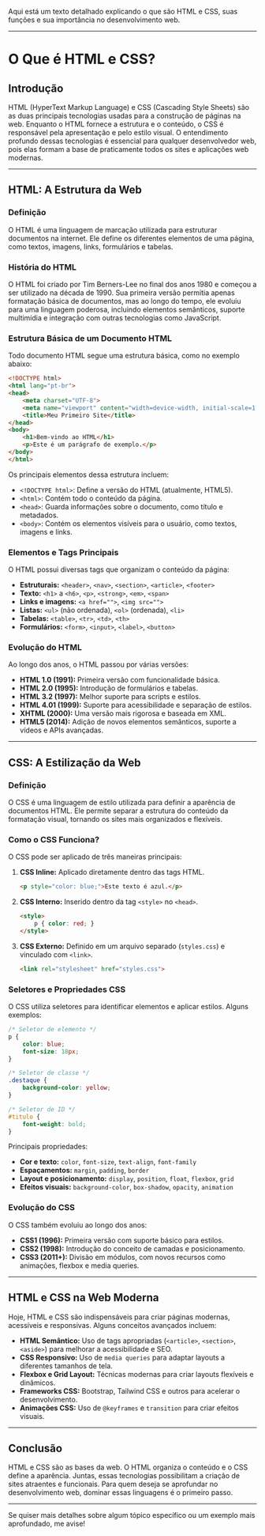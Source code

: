 Aqui está um texto detalhado explicando o que são HTML e CSS, suas funções e sua importância no desenvolvimento web.

---

# O Que é HTML e CSS? 

## Introdução

HTML (HyperText Markup Language) e CSS (Cascading Style Sheets) são as duas principais tecnologias usadas para a construção de páginas na web. Enquanto o HTML fornece a estrutura e o conteúdo, o CSS é responsável pela apresentação e pelo estilo visual. O entendimento profundo dessas tecnologias é essencial para qualquer desenvolvedor web, pois elas formam a base de praticamente todos os sites e aplicações web modernas.

---

## HTML: A Estrutura da Web

### Definição

O HTML é uma linguagem de marcação utilizada para estruturar documentos na internet. Ele define os diferentes elementos de uma página, como textos, imagens, links, formulários e tabelas.

### História do HTML

O HTML foi criado por Tim Berners-Lee no final dos anos 1980 e começou a ser utilizado na década de 1990. Sua primeira versão permitia apenas formatação básica de documentos, mas ao longo do tempo, ele evoluiu para uma linguagem poderosa, incluindo elementos semânticos, suporte multimídia e integração com outras tecnologias como JavaScript.

### Estrutura Básica de um Documento HTML

Todo documento HTML segue uma estrutura básica, como no exemplo abaixo:

```html
<!DOCTYPE html>
<html lang="pt-br">
<head>
    <meta charset="UTF-8">
    <meta name="viewport" content="width=device-width, initial-scale=1.0">
    <title>Meu Primeiro Site</title>
</head>
<body>
    <h1>Bem-vindo ao HTML</h1>
    <p>Este é um parágrafo de exemplo.</p>
</body>
</html>
```

Os principais elementos dessa estrutura incluem:

- `<!DOCTYPE html>`: Define a versão do HTML (atualmente, HTML5).
- `<html>`: Contém todo o conteúdo da página.
- `<head>`: Guarda informações sobre o documento, como título e metadados.
- `<body>`: Contém os elementos visíveis para o usuário, como textos, imagens e links.

### Elementos e Tags Principais

O HTML possui diversas tags que organizam o conteúdo da página:

- **Estruturais:** `<header>`, `<nav>`, `<section>`, `<article>`, `<footer>`
- **Texto:** `<h1>` a `<h6>`, `<p>`, `<strong>`, `<em>`, `<span>`
- **Links e imagens:** `<a href="">`, `<img src="">`
- **Listas:** `<ul>` (não ordenada), `<ol>` (ordenada), `<li>`
- **Tabelas:** `<table>`, `<tr>`, `<td>`, `<th>`
- **Formulários:** `<form>`, `<input>`, `<label>`, `<button>`

### Evolução do HTML

Ao longo dos anos, o HTML passou por várias versões:

- **HTML 1.0 (1991):** Primeira versão com funcionalidade básica.
- **HTML 2.0 (1995):** Introdução de formulários e tabelas.
- **HTML 3.2 (1997):** Melhor suporte para scripts e estilos.
- **HTML 4.01 (1999):** Suporte para acessibilidade e separação de estilos.
- **XHTML (2000):** Uma versão mais rigorosa e baseada em XML.
- **HTML5 (2014):** Adição de novos elementos semânticos, suporte a vídeos e APIs avançadas.

---

## CSS: A Estilização da Web

### Definição

O CSS é uma linguagem de estilo utilizada para definir a aparência de documentos HTML. Ele permite separar a estrutura do conteúdo da formatação visual, tornando os sites mais organizados e flexíveis.

### Como o CSS Funciona?

O CSS pode ser aplicado de três maneiras principais:

1. **CSS Inline:** Aplicado diretamente dentro das tags HTML.
    ```html
    <p style="color: blue;">Este texto é azul.</p>
    ```
2. **CSS Interno:** Inserido dentro da tag `<style>` no `<head>`.
    ```html
    <style>
        p { color: red; }
    </style>
    ```
3. **CSS Externo:** Definido em um arquivo separado (`styles.css`) e vinculado com `<link>`.
    ```html
    <link rel="stylesheet" href="styles.css">
    ```

### Seletores e Propriedades CSS

O CSS utiliza seletores para identificar elementos e aplicar estilos. Alguns exemplos:

```css
/* Seletor de elemento */
p {
    color: blue;
    font-size: 18px;
}

/* Seletor de classe */
.destaque {
    background-color: yellow;
}

/* Seletor de ID */
#titulo {
    font-weight: bold;
}
```

Principais propriedades:

- **Cor e texto:** `color`, `font-size`, `text-align`, `font-family`
- **Espaçamentos:** `margin`, `padding`, `border`
- **Layout e posicionamento:** `display`, `position`, `float`, `flexbox`, `grid`
- **Efeitos visuais:** `background-color`, `box-shadow`, `opacity`, `animation`

### Evolução do CSS

O CSS também evoluiu ao longo dos anos:

- **CSS1 (1996):** Primeira versão com suporte básico para estilos.
- **CSS2 (1998):** Introdução do conceito de camadas e posicionamento.
- **CSS3 (2011+):** Divisão em módulos, com novos recursos como animações, flexbox e media queries.

---

## HTML e CSS na Web Moderna

Hoje, HTML e CSS são indispensáveis para criar páginas modernas, acessíveis e responsivas. Alguns conceitos avançados incluem:

- **HTML Semântico:** Uso de tags apropriadas (`<article>`, `<section>`, `<aside>`) para melhorar a acessibilidade e SEO.
- **CSS Responsivo:** Uso de `media queries` para adaptar layouts a diferentes tamanhos de tela.
- **Flexbox e Grid Layout:** Técnicas modernas para criar layouts flexíveis e dinâmicos.
- **Frameworks CSS:** Bootstrap, Tailwind CSS e outros para acelerar o desenvolvimento.
- **Animações CSS:** Uso de `@keyframes` e `transition` para criar efeitos visuais.

---

## Conclusão

HTML e CSS são as bases da web. O HTML organiza o conteúdo e o CSS define a aparência. Juntas, essas tecnologias possibilitam a criação de sites atraentes e funcionais. Para quem deseja se aprofundar no desenvolvimento web, dominar essas linguagens é o primeiro passo.

---

Se quiser mais detalhes sobre algum tópico específico ou um exemplo mais aprofundado, me avise!